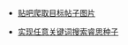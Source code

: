 - [贴吧爬取目标帖子图片](https://github.com/A11Might/SomePracticeCode/blob/master/spider/TieBa.py)

- [实现任意关键词搜索睿思种子](https://github.com/A11Might/SomePracticeCode/blob/master/spider/RuiSi.py)
